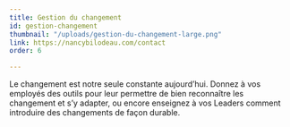 ```yaml
---
title: Gestion du changement
id: gestion-changement
thumbnail: "/uploads/gestion-du-changement-large.png"
link: https://nancybilodeau.com/contact
order: 6

---
```

Le changement est notre seule constante aujourd’hui. Donnez à vos employés des outils pour leur permettre de bien reconnaître les changement et s’y adapter, ou encore enseignez à vos Leaders comment introduire des changements de façon durable.